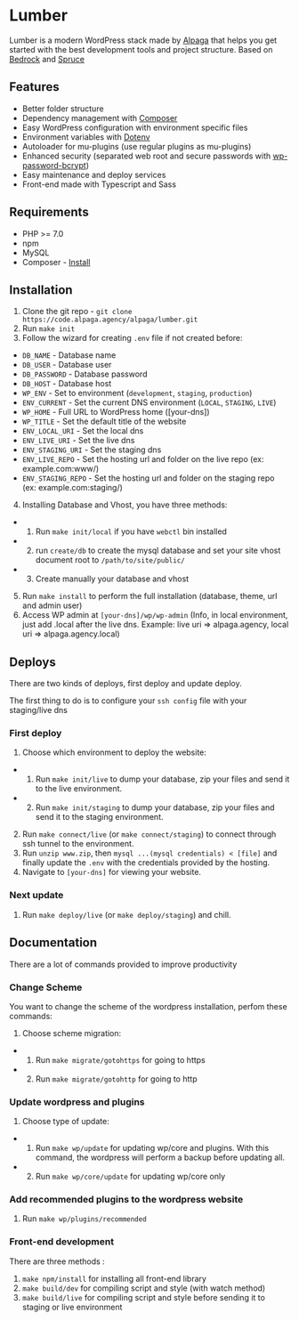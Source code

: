# Lumber

Lumber is a modern WordPress stack made by [Alpaga](https://alpaga.agency/) that helps you get started with the best development tools and project structure. Based on [Bedrock](https://roots.io/bedrock/) and [Spruce](https://github.com/AlpagaAgency/spruce)

## Features

* Better folder structure
* Dependency management with [Composer](http://getcomposer.org)
* Easy WordPress configuration with environment specific files
* Environment variables with [Dotenv](https://github.com/vlucas/phpdotenv)
* Autoloader for mu-plugins (use regular plugins as mu-plugins)
* Enhanced security (separated web root and secure passwords with [wp-password-bcrypt](https://github.com/roots/wp-password-bcrypt))
* Easy maintenance and deploy services
* Front-end made with Typescript and Sass

## Requirements

* PHP >= 7.0
* npm
* MySQL
* Composer - [Install](https://getcomposer.org/doc/00-intro.md#installation-linux-unix-osx)

## Installation

1. Clone the git repo - `git clone https://code.alpaga.agency/alpaga/lumber.git`
2. Run `make init`
3. Follow the wizard for creating `.env` file if not created before:
  * `DB_NAME` - Database name
  * `DB_USER` - Database user
  * `DB_PASSWORD` - Database password
  * `DB_HOST` - Database host
  * `WP_ENV` - Set to environment (`development`, `staging`, `production`)
  * `ENV_CURRENT` - Set the current DNS environment (`LOCAL`, `STAGING`, `LIVE`)
  * `WP_HOME` - Full URL to WordPress home ([your-dns])
  * `WP_TITLE` - Set the default title of the website
  * `ENV_LOCAL_URI` - Set the local dns
  * `ENV_LIVE_URI` - Set the live dns
  * `ENV_STAGING_URI` - Set the staging dns
  * `ENV_LIVE_REPO` - Set the hosting url and folder on the live repo (ex: example.com:www/)
  * `ENV_STAGING_REPO` - Set the hosting url and folder on the staging repo (ex: example.com:staging/)
4. Installing Database and Vhost, you have three methods:
  * 1. Run `make init/local` if you have `webctl` bin installed
  * 2. run `create/db` to create the mysql database and set your site vhost document root to `/path/to/site/public/`
  * 3. Create manually your database and vhost
5. Run `make install` to perform the full installation (database, theme, url and admin user)
6. Access WP admin at `[your-dns]/wp/wp-admin` (Info, in local environment, just add .local after the live dns. Example: live uri => alpaga.agency, local uri => alpaga.agency.local)

## Deploys

There are two kinds of deploys, first deploy and update deploy.

The first thing to do is to configure your `ssh config` file with your staging/live dns

### First deploy

1. Choose which environment to deploy the website:
  * 1. Run `make init/live` to dump your database, zip your files and send it to the live environment.
  * 2. Run `make init/staging` to dump your database, zip your files and send it to the staging environment.
2. Run `make connect/live` (or `make connect/staging`) to connect through ssh tunnel to the environment.
3. Run `unzip www.zip`, then `mysql ...(mysql credentials) < [file]` and finally update the `.env` with the credentials provided by the hosting.
4. Navigate to `[your-dns]` for viewing your website.

### Next update

1. Run `make deploy/live` (or `make deploy/staging`) and chill.

## Documentation

There are a lot of commands provided to improve productivity

### Change Scheme

You want to change the scheme of the wordpress installation, perfom these commands:
1. Choose scheme migration: 
  * 1. Run `make migrate/gotohttps` for going to https
  * 2. Run `make migrate/gotohttp` for going to http

### Update wordpress and plugins

1. Choose type of update: 
  * 1. Run `make wp/update` for updating wp/core and plugins. With this command, the wordpress will perform a backup before updating all.
  * 2. Run `make wp/core/update` for updating wp/core only

### Add recommended plugins to the wordpress website

1. Run `make wp/plugins/recommended`

### Front-end development

There are three methods : 
1. `make npm/install` for installing all front-end library
2. `make build/dev` for compiling script and style (with watch method)
3. `make build/live` for compiling script and style before sending it to staging or live environment
